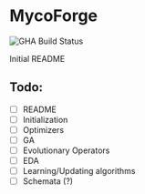 # MycoForge

![GHA Build Status](https://github.com/kpindur/mycoforge/actions/workflows/rust.yml/badge.svg)

Initial README

## Todo:
- [ ] README
- [ ] Initialization
- [ ] Optimizers
 - [ ] GA
  - [ ] Evolutionary Operators
 - [ ] EDA
  - [ ] Learning/Updating algorithms
- [ ] Schemata (?)
